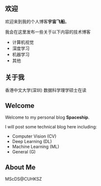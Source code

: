 ## 欢迎

欢迎来到我的个人博客**宇宙飞船**。

我会在这里发布一些关于以下内容的技术博客

- 计算机视觉
- 深度学习
- 机器学习
- 其他

## 关于我

香港中文大学(深圳) 数据科学理学硕士在读

## Welcome

Welcome to my personal blog **Spaceship**.

I will post some technical blog here including:

- Computer Vision (CV)
- Deep Learning (DL)
- Machine Learning (ML)
- General (G)

## About Me

MScDS@CUHKSZ
